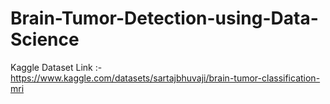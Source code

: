 # Brain-Tumor-Detection-using-Data-Science
Kaggle Dataset Link :- https://www.kaggle.com/datasets/sartajbhuvaji/brain-tumor-classification-mri
